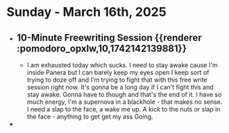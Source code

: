# Sunday - March 16th, 2025
- ## 10-Minute Freewriting Session {{renderer :pomodoro_opxlw,10,1742142139881}}
	- I am exhausted today which sucks. I need to stay awake cause I'm inside Panera but I can barely keep my eyes open I keep sort of trying to doze off and I'm trying to fight that with this free write session right now. It's gonna be a long day if I can't fight this and stay awake. Gonna have to though and that's the end of it. I have so much energy, I'm a supernova in a blackhole - that makes no sense. I need a slap to the face, a wake me up. A kick to the nuts or slap in the face - anything to get get my ass Going.
-
